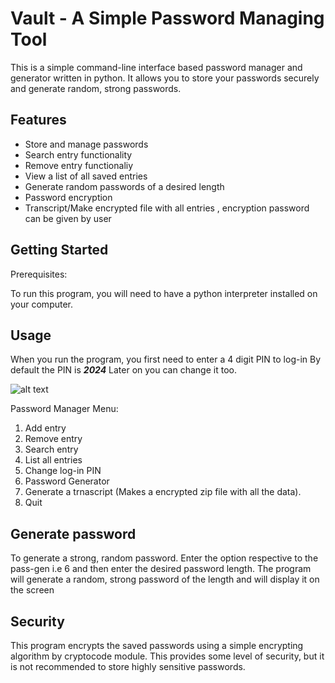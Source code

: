 # Vault - A Simple Password Managing Tool

This is a simple command-line interface based password manager and generator written in python.
It allows you to store your passwords securely and generate random, strong passwords.

## Features

- Store and manage passwords
- Search entry functionality
- Remove entry functionaliy
- View a list of all saved entries
- Generate random passwords of a desired length
- Password encryption
- Transcript/Make encrypted file with all entries , encryption password can be given by user

## Getting Started

Prerequisites:

To run this program, you will need to have a python interpreter installed on your computer.

## Usage

When you run the program, you first need to enter a 4 digit PIN to log-in
By default the PIN is **_2024_**
Later on you can change it too.

![alt text](https://media.discordapp.net/attachments/1216395074967965737/1216789045917777981/image.png?ex=6601aa1b&is=65ef351b&hm=a2569d933879f1a608856600f1387bc4abf0b8a172b6daa5fe4ad5de8a674fbe&=&format=webp&quality=lossless&width=1060&height=506)

Password Manager Menu:

1.  Add entry
2.  Remove entry
3.  Search entry
4.  List all entries
5.  Change log-in PIN
6.  Password Generator
7.  Generate a trnascript (Makes a encrypted zip file with all the data).
8.  Quit

## Generate password

To generate a strong, random password. Enter the option respective to the pass-gen i.e 6 and then enter the desired password length. The program will generate a random, strong password of the length and will display it on the screen

## Security

This program encrypts the saved passwords using a simple encrypting algorithm by cryptocode module. This provides some level of security, but it is not recommended to store highly sensitive passwords.
